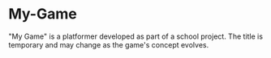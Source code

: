 # My-Game
"My Game" is a platformer developed as part of a school project. The title is temporary and may change as the game's concept evolves.
